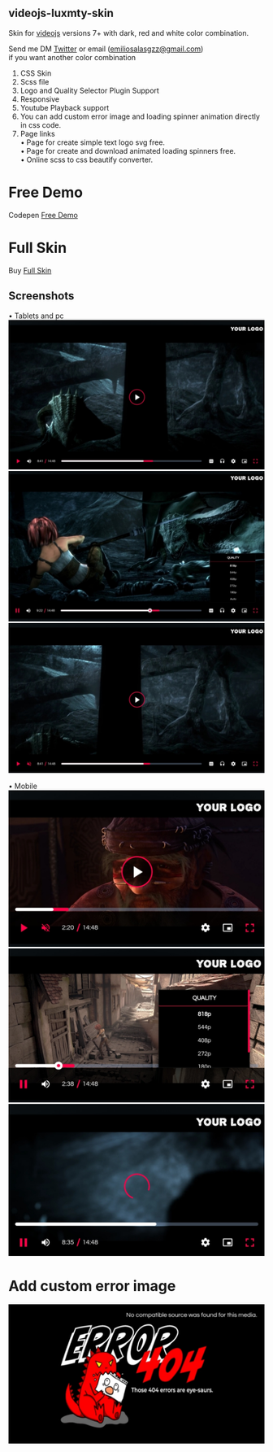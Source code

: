 ## videojs-luxmty-skin
Skin for [videojs](http://videojs.com/) versions 7+ with dark, red and white color combination.<br>

Send me DM [Twitter](https://www.twitter.com/EmilioSGZ_) or email (emiliosalasgzz@gmail.com)<br>
if you want another color combination <br>
1. CSS Skin <br>
2. Scss file <br>
3. Logo and Quality Selector Plugin Support <br>
4. Responsive <br>
5. Youtube Playback support </br>
6. You can add custom error image and loading spinner animation directly in css code. <br>
7. Page links <br>
• Page for create simple text logo svg free. <br>
• Page for create and download animated loading spinners free. <br>
• Online scss to css beautify converter. <br>

# Free Demo
Codepen [Free Demo](https://codepen.io/emiliosg11/pen/yLqzeeb) <br>

# Full Skin 
Buy [Full Skin](https://ko-fi.com/s/edb613e555) <br>

## Screenshots
• Tablets and pc
![demo](https://raw.githubusercontent.com/EmilioSG11/video.js-luxmty-skin/main/Images/image4.jpg)
![demo](https://raw.githubusercontent.com/EmilioSG11/video.js-luxmty-skin/main/Images/image5.jpg)
![demo](https://raw.githubusercontent.com/EmilioSG11/video.js-luxmty-skin/main/Images/image6-1.jpg)

• Mobile
![demo](https://raw.githubusercontent.com/EmilioSG11/video.js-luxmty-skin/main/Images/image1.jpg)
![demo](https://raw.githubusercontent.com/EmilioSG11/video.js-luxmty-skin/main/Images/image2.jpg)
![demo](https://github.com/EmilioSG11/video.js-luxmty-skin/blob/main/Images/image3.jpg)

# Add custom error image
![demo](https://raw.githubusercontent.com/EmilioSG11/video.js-luxmty-skin/main/Images/IMG_20230117_144525.jpg)
